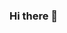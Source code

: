 ### Hi there 👋

<!--
**Chinmay-92/Chinmay-92** is a ✨ _special_ ✨ repository because its `README.md` (this file) appears on your GitHub profile.

Here are some ideas to get you started:

- 🔭 I’m currently working on awesome web and mobile applications
- 🌱 I’m currently learning react-native & vlogging
- 👯 I’m looking to collaborate on vlogging & coding in the startup
- 🤔 I’m looking for help with investment for my startup the-spot.online
- 📫 How to reach me: 
[<img align="left" alt="Chinmay Pingale | LinkedIn" width="22px" src="https://img.icons8.com/color/22/000000/linkedin.png" />][linkedin]


[linkedin]: https://www.linkedin.com/in/cppingale/
-->
